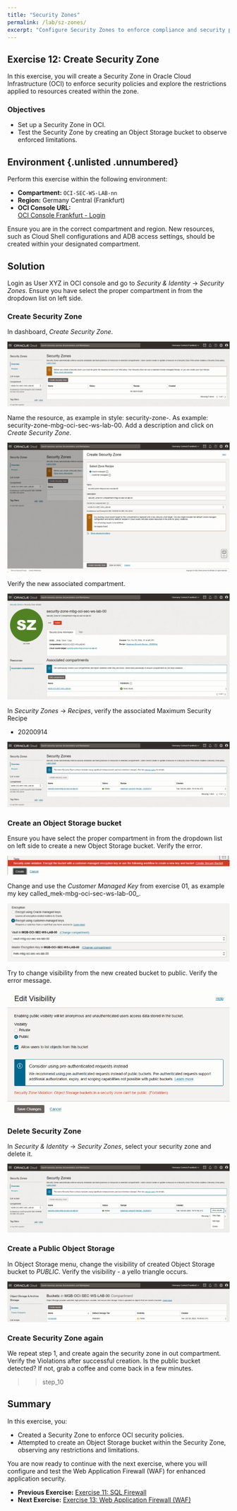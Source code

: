 ```yaml
---
title: "Security Zones"
permalink: /lab/sz-zones/
excerpt: "Configure Security Zones to enforce compliance and security policies."
---
```

<!-- markdownlint-disable MD024 -->
<!-- markdownlint-disable MD033 -->
<!-- markdownlint-disable MD041 -->

## Exercise 12: Create Security Zone

In this exercise, you will create a Security Zone in Oracle Cloud Infrastructure
(OCI) to enforce security policies and explore the restrictions applied to
resources created within the zone.

### Objectives

- Set up a Security Zone in OCI.
- Test the Security Zone by creating an Object Storage bucket to observe
  enforced limitations.

## Environment {.unlisted .unnumbered}

Perform this exercise within the following environment:

- **Compartment:** `OCI-SEC-WS-LAB-nn`
- **Region:** Germany Central (Frankfurt)
- **OCI Console URL:**  
  [OCI Console Frankfurt - Login](https://console.eu-frankfurt-1.oraclecloud.com)

Ensure you are in the correct compartment and region. New resources, such as
Cloud Shell configurations and ADB access settings, should be created within
your designated compartment.

## Solution

Login as User XYZ in OCI console and go to _Security & Identity_ ->
_Security Zones_. Ensure you have select the proper compartment in from the
dropdown list on left side.

### Create Security Zone

In dashboard, _Create Security Zone_.

![>> step_1](../../images/screenshot-security-zone_1.jpg)

Name the resource, as example in style: security-zone-<compartment name>. As
example: security-zone-mbg-oci-sec-ws-lab-00. Add a description and click on
_Create Security Zone_.

![>> step_2](../../images/screenshot-security-zone_2.jpg)

Verify the new associated compartment.

![>> step_3](../../images/screenshot-security-zone_3.jpg)

In _Security Zones_ -> _Recipes_, verify the associated Maximum Security Recipe

- 20200914

![>> step_4](../../images/screenshot-security-zone_4.jpg)

### Create an Object Storage bucket

Ensure you have select the proper compartment in from the dropdown list on left
side to create a new Object Storage bucket. Verify the error.

![>> step_5](../../images/screenshot-security-zone_5.jpg)

Change  and use the _Customer Managed Key_ from exercise 01, as example my key
called_mek-mbg-oci-sec-ws-lab-00_.

![>> step_6](../../images/screenshot-security-zone_6.jpg)

Try to change visibility from the new created bucket to public. Verify the error
message.

![>> step_7](../../images/screenshot-security-zone_7.jpg)

### Delete Security Zone

In _Security & Identity_ -> _Security Zones_, select your security zone and
delete it.

![>> step_8](../../images/screenshot-security-zone_8.jpg)

### Create a Public Object Storage

In Object Storage menu, change the visibility of created Object Storage bucket
to _PUBLIC_. Verify the visibility - a yello triangle occurs.

![>> step_9](../../images/screenshot-security-zone_9.jpg)

### Create Security Zone again

We repeat step 1, and create again the security zone in out compartment. Verify
the Violations after successful creation. Is the public bucket detected? If not,
grab a coffee and come back in a few minutes.

>> step_10

## Summary

In this exercise, you:

- Created a Security Zone to enforce OCI security policies.
- Attempted to create an Object Storage bucket within the Security Zone,
  observing any restrictions and limitations.

You are now ready to continue with the next exercise, where you will configure
and test the Web Application Firewall (WAF) for enhanced application security.

- **Previous Exercise:** [Exercise 11: SQL Firewall](#exercise-11-sql-firewall)
- **Next Exercise:** [Exercise 13: Web Application Firewall (WAF)](#exercise-13-setup-waf-for-xss-detection)
